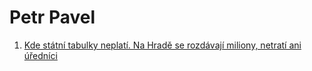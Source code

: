 # Petr Pavel

1. [Kde státní tabulky neplatí. Na Hradě se rozdávají miliony, netratí ani úředníci](https://www.idnes.cz/zpravy/domaci/platy-statnich-uredniku-odmeny-ministerstva-instituce-platy.A240613_092735_domaci_vank)
